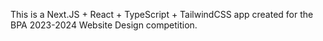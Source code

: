 This is a Next.JS + React + TypeScript + TailwindCSS app created for the BPA 2023-2024 Website Design competition.
